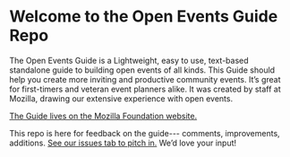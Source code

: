 
# Welcome to the Open Events Guide Repo

The Open Events Guide is a Lightweight, easy to use, text-based standalone guide to building open events of all kinds. This Guide should help you create more inviting and productive community events. It’s great for first-timers and veteran event planners alike. It was created by staff at Mozilla, drawing our extensive experience with open events. 

[The Guide lives on the Mozilla Foundation website.](https://foundation.mozilla.org/en/opportunity/open-events-guide/) 

This repo is here for feedback on the guide--- comments, improvements, additions. [See our issues tab to pitch in.](https://github.com/MozillaFoundation/open-events-guide/issues) We’d love your input!

